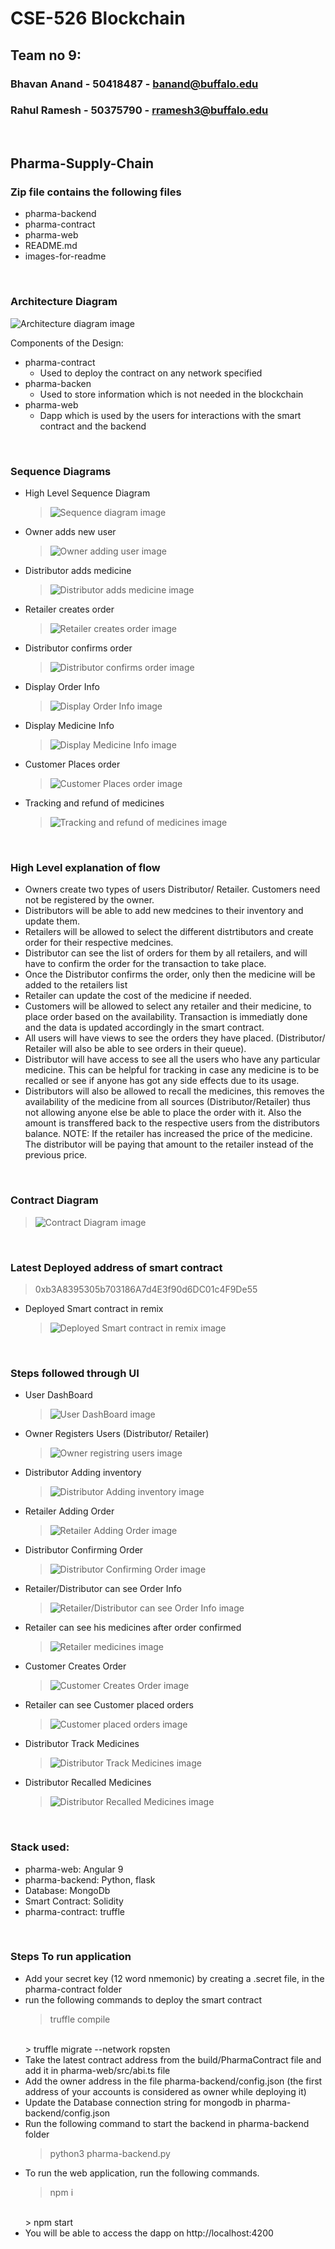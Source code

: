# CSE-526 Blockchain

## Team no 9: 
### Bhavan Anand - 50418487 - banand@buffalo.edu
### Rahul Ramesh - 50375790 - rramesh3@buffalo.edu

<br />

## Pharma-Supply-Chain

### Zip file contains the following files
- pharma-backend
- pharma-contract
- pharma-web
- README.md
- images-for-readme

<br />

### Architecture Diagram 

![Architecture diagram image](./images-for-readme/architecture-diagram.png)

Components of the Design:
* pharma-contract
  * Used to deploy the contract on any network specified
* pharma-backen
  * Used to store information which is not needed in the blockchain
* pharma-web
  * Dapp which is used by the users for interactions with the smart contract and the backend 

<br />

### Sequence Diagrams

* High Level Sequence Diagram
    > ![Sequence diagram image](./images-for-readme/owner-add-new-user.png)

* Owner adds new user
    > ![Owner adding user image](./images-for-readme/owner-add-new-user.png)

* Distributor adds medicine
    > ![Distributor adds medicine image](./images-for-readme/distributor-add-medicine.png)

* Retailer creates order
    > ![Retailer creates order image](./images-for-readme/create-retailer-order.png)

* Distributor confirms order
    > ![Distributor confirms order image](./images-for-readme/distributor-confirms-order.png)

* Display Order Info
    > ![Display Order Info image](./images-for-readme/order-info-display.png)

* Display Medicine Info
    > ![Display Medicine Info image](./images-for-readme/medicine-info-display.png)

* Customer Places order
    > ![Customer Places order image](./images-for-readme/customer-create-order.png)

* Tracking and refund of medicines
    > ![Tracking and refund of medicines image](./images-for-readme/tracking-refund-users.png)

<br />

### High Level explanation of flow

* Owners create two types of users Distributor/ Retailer. Customers need not be registered by the owner.
* Distributors will be able to add new medcines to their inventory and update them.
* Retailers will be allowed to select the different distrtibutors and create order for their respective medcines.
* Distributor can see the list of orders for them by all retailers, and will have to confirm the order for the transaction to take place.
* Once the Distributor confirms the order, only then the medicine will be added to the retailers list
* Retailer can update the cost of the medicine if needed.
* Customers will be allowed to select any retailer and their medicine, to place order based on the availability. Transaction is immediatly done and the data is updated accordingly in the smart contract.
* All users will have views to see the orders they have placed. (Distributor/ Retailer will also be able to see orders in their queue).
* Distributor will have access to see all the users who have any particular medicine. This can be helpful for tracking in case any medicine is to be recalled or see if anyone has got any side effects due to its usage.
* Distributors will also be allowed to recall the medicines, this removes the availability of the medicine from all sources (Distributor/Retailer) thus not allowing anyone else be able to place the order with it. Also the amount is transffered back to the respective users from the distributors balance. NOTE: If the retailer has increased the price of the medicine. The distributor will be paying that amount to the retailer instead of the previous price.

<br />

### Contract Diagram

   > ![Contract Diagram image](./images-for-readme/contract-diagram.png)

<br />

### Latest Deployed address of smart contract
> 0xb3A8395305b703186A7d4E3f90d6DC01c4F9De55

* Deployed Smart contract in remix
   > ![Deployed Smart contract in remix image](./images-for-readme/deployed-smart-contract-in-remix.png)

<br />

### Steps followed through UI

* User DashBoard
   > ![User DashBoard image](./images-for-readme/user-dashboard-ui.png)

* Owner Registers Users (Distributor/ Retailer)
   > ![Owner registring users image](./images-for-readme/owner-registring-user-ui.png)

* Distributor Adding inventory
   > ![Distributor Adding inventory image](./images-for-readme/distributor-adding-inventory-ui.png)

* Retailer Adding Order
   > ![Retailer Adding Order image](./images-for-readme/retailer-create-order-ui.png)

* Distributor Confirming Order
   > ![Distributor Confirming Order image](./images-for-readme/distributor-confirm-order-ui.png)

* Retailer/Distributor can see Order Info
   > ![Retailer/Distributor can see Order Info image](./images-for-readme/order-info-ui.png)

* Retailer can see his medicines after order confirmed
   > ![Retailer medicines image](./images-for-readme/retailer-medicines-ui.png)

* Customer Creates Order
   > ![Customer Creates Order image](./images-for-readme/customer-creates-order-ui.png)

* Retailer can see Customer placed orders
   > ![Customer placed orders image](./images-for-readme/retailer-view-customer-placed-order-ui.png)

* Distributor Track Medicines
   > ![Distributor Track Medicines image](./images-for-readme/distributor-track-medicine-ui.png)

* Distributor Recalled Medicines
   > ![Distributor Recalled Medicines image](./images-for-readme/recalled-medicine-ui.png)

<br />

### Stack used:
- pharma-web: Angular 9
- pharma-backend: Python, flask
- Database: MongoDb
- Smart Contract: Solidity
- pharma-contract: truffle

<br />

### Steps To run application

* Add your secret key (12 word nmemonic) by creating a .secret file, in the pharma-contract folder
* run the following commands to deploy the smart contract
    > truffle compile
    <br />
    > truffle migrate --network ropsten
* Take the latest contract address from the build/PharmaContract file and add it in pharma-web/src/abi.ts file
* Add the owner address in the file pharma-backend/config.json (the first address of your accounts is considered as owner while deploying it)
* Update the Database connection string for mongodb in pharma-backend/config.json
* Run the following command to start the backend in pharma-backend folder
    > python3 pharma-backend.py
* To run the web application, run the following commands.
    > npm i
    <br />
    > npm start
* You will be able to access the dapp on http://localhost:4200